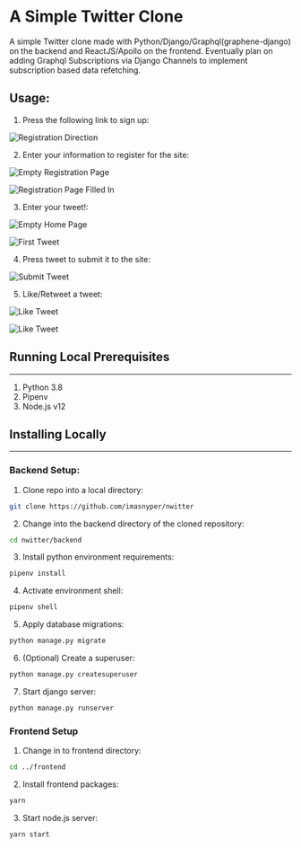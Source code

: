 # A Simple Twitter Clone
A simple Twitter clone made with Python/Django/Graphql(graphene-django) on the backend and ReactJS/Apollo on the frontend. Eventually plan on adding Graphql Subscriptions via Django Channels to implement subscription based data refetching. 

## Usage:

1. Press the following link to sign up: 

![Registration Direction](https://ibb.co/wYpPq99)

2. Enter your information to register for the site:

![Empty Registration Page](https://ibb.co/DRwW6vg)

![Registration Page Filled In](https://ibb.co/TPRt9fS)

3. Enter your tweet!: 

![Empty Home Page](https://ibb.co/L0RXjYx)

![First Tweet](https://ibb.co/XkZQCXb)

4. Press tweet to submit it to the site:

![Submit Tweet](https://ibb.co/sKR75BV)

5. Like/Retweet a tweet:

![Like Tweet](https://ibb.co/9ctR7D6)

![Like Tweet](https://ibb.co/nCp64Xd)

## Running Local Prerequisites
___
1. Python 3.8
2. Pipenv
3. Node.js v12

## Installing Locally
___

### Backend Setup:
1. Clone repo into a local directory: 

```bash
git clone https://github.com/imasnyper/nwitter
```

2. Change into the backend directory of the cloned repository:

```bash
cd nwitter/backend
```

3. Install python environment requirements:

```bash
pipenv install
```

4. Activate environment shell: 

```bash
pipenv shell
```

5. Apply database migrations: 

```bash
python manage.py migrate
```

6. (Optional) Create a superuser: 

```bash
python manage.py createsuperuser
```

7. Start django server:

```bash
python manage.py runserver
```

### Frontend Setup

1. Change in to frontend directory:

```bash
cd ../frontend
```

2. Install frontend packages:

```bash
yarn
```

3. Start node.js server:

```bash
yarn start
```


